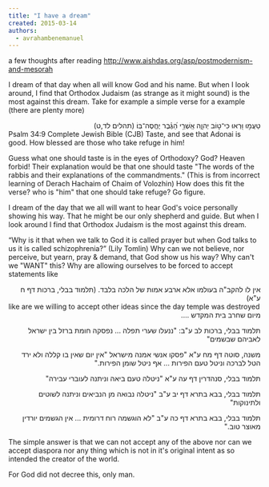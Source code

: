 ```yaml
---
title: "I have a dream"
created: 2015-03-14
authors: 
  - avrahambenemanuel
---
```


a few thoughts after reading http://www.aishdas.org/asp/postmodernism-and-mesorah

I dream of that day when all will know God and his name. But when I look around, I find that Orthodox Judaism (as strange as it might sound) is the most against this dream. Take for example a simple verse for a example (there are plenty more)
<div dir="rtl">
טַעֲמ֣וּ וּ֭רְאוּ כִּי־ט֣וֹב יְהוָ֑ה אַֽשְׁרֵ֥י הַ֝גֶּ֗בֶר יֶחֱסֶה־בּֽוֹ׃ (תהלים לד,ט)
</div>
Psalm 34:9 Complete Jewish Bible (CJB) Taste, and see that Adonai is good. How blessed are those who take refuge in him!

Guess what one should taste is in the eyes of Orthodoxy? God? Heaven forbid! Their explanation would be that one should taste "The words of the rabbis and their explanations of the commandments." (This is from incorrect learning of Derach Hachaim of Chaim of Volozhin) How does this fit the verse? who is "him" that one should take refuge? Go figure.

I dream of the day that we all will want to hear God's voice personally showing his way. That he might be our only shepherd and guide. But when I look around I find that Orthodox Judaism is the most against this dream.

“Why is it that when we talk to God it is called prayer but when God talks to us it is called schizophrenia?” (Lily Tomlin) Why can we not believe, nor perceive, but yearn, pray & demand, that God show us his way? Why can't we "WANT" this? Why are allowing ourselves to be forced to accept statements like
<div dir="rtl">
אין לו להקב"ה בעולמו אלא ארבע אמות של הלכה בלבד. (תלמוד בבלי, ברכות דף ח ע"א)
</div>
like are we willing to accept other ideas since the day temple was destroyed
<div dir="rtl">
מיום שחרב בית המקדש ....

תלמוד בבלי, ברכות לב ע"ב: "ננעלו שערי תפלה ... נפסקה חומת ברזל בין ישראל לאביהם שבשמים"

משנה, סוטה דף מח ע"א "פסקו אנשי אמנה מישראל "אין יום שאין בו קללה ולא ירד הטל לברכה וניטל טעם הפירות ... אף ניטל שומן הפירות."

תלמוד בבלי, סנהדרין דף עה ע"א "ניטלה טעם ביאה וניתנה לעוברי עבירה"

תלמוד בבלי, בבא בתרא דף יב ע"ב "ניטלה נבואה מן הנביאים וניתנה לשוטים ולתינוקות"

תלמוד בבלי, בבא בתרא דף כה ע"ב "לא הוגשמה רוח דרומית ... אין הגשמים יורדין מאוצר טוב."
</div>
The simple answer is that we can not accept any of the above nor can we accept diaspora nor any thing which is not in it's original intent as so intended the creator of the world.

For God did not decree this, only man.
